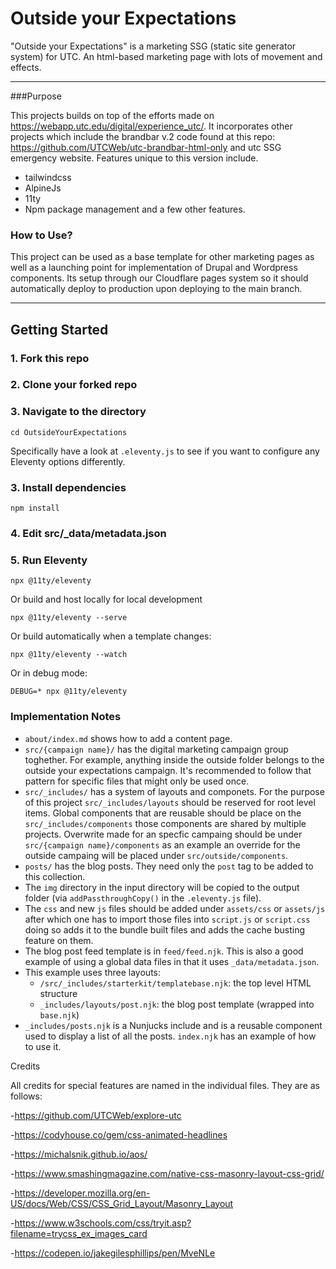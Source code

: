 # Outside your Expectations

"Outside your Expectations" is a marketing SSG (static site generator system) for UTC. An html-based marketing page with lots of movement and effects.

*******

###Purpose

This projects builds on top of the efforts made on <https://webapp.utc.edu/digital/experience_utc/>. It incorporates other projects which include the brandbar v.2 code found at this repo: <https://github.com/UTCWeb/utc-brandbar-html-only> and utc SSG emergency website.
Features unique to this version include.

- tailwindcss
- AlpineJs
- 11ty
- Npm package management and a few other features.

### How to Use?

This project can be used as a base template for other marketing pages as well as a launching point for implementation of Drupal and Wordpress components.
Its setup through our Cloudflare pages system so it should automatically deploy to production upon deploying to the main branch.

*******

## Getting Started

### 1. Fork this repo

### 2. Clone your forked repo

### 3. Navigate to the directory

```
cd OutsideYourExpectations
```

Specifically have a look at `.eleventy.js` to see if you want to configure any Eleventy options differently.

### 3. Install dependencies

```
npm install
```

### 4. Edit src/\_data/metadata.json

### 5. Run Eleventy

```
npx @11ty/eleventy
```

Or build and host locally for local development

```
npx @11ty/eleventy --serve
```

Or build automatically when a template changes:

```
npx @11ty/eleventy --watch
```

Or in debug mode:

```
DEBUG=* npx @11ty/eleventy
```

### Implementation Notes

- `about/index.md` shows how to add a content page.
- `src/{campaign name}/` has the digital marketing campaign group toghether. For example, anything inside the outside folder belongs to the outside your expectations campaign. It's recommended to follow that pattern for specific files that might only be used once.
- `src/_includes/` has a system of layouts and componets. For the purpose of this project `src/_includes/layouts` should be reserved for root level items. Global components that are reusable should be place on the `src/_includes/components` those components are shared by multiple projects. Overwrite made for an specfic campaing should be under `src/{campaign name}/components` as an example an override for the outside campaing will be placed under `src/outside/components`.
- `posts/` has the blog posts. They need only the `post` tag to be added to this collection.
- The `img` directory in the input directory will be copied to the output folder (via `addPassthroughCopy()` in the `.eleventy.js` file).
- The `css` and new `js` files should be added under `assets/css` or `assets/js` after which one has to import those files into `script.js` or `script.css` doing so adds it to the bundle built files and adds the cache busting feature on them.
- The blog post feed template is in `feed/feed.njk`. This is also a good example of using a global data files in that it uses `_data/metadata.json`.
- This example uses three layouts:
  - `/src/_includes/starterkit/templatebase.njk`: the top level HTML structure
  - `_includes/layouts/post.njk`: the blog post template (wrapped into `base.njk`)
- `_includes/posts.njk` is a Nunjucks include and is a reusable component used to display a list of all the posts. `index.njk` has an example of how to use it.

Credits

All credits for special features are named in the individual files. They are as follows:

-<https://github.com/UTCWeb/explore-utc>

-<https://codyhouse.co/gem/css-animated-headlines>

-<https://michalsnik.github.io/aos/>

-<https://www.smashingmagazine.com/native-css-masonry-layout-css-grid/>

-<https://developer.mozilla.org/en-US/docs/Web/CSS/CSS_Grid_Layout/Masonry_Layout>

-<https://www.w3schools.com/css/tryit.asp?filename=trycss_ex_images_card>

-<https://codepen.io/jakegilesphillips/pen/MveNLe>
